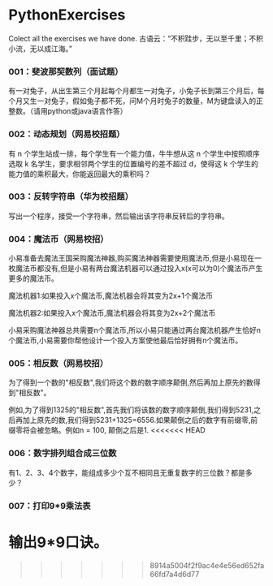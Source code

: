 # PythonExercises
Colect all the exercises we have done. 
古语云：“不积跬步，无以至千里；不积小流，无以成江海。”

### 001：斐波那契数列（面试题）
有一对兔子，从出生第三个月起每个月都生一对兔子，小兔子长到第三个月后，每个月又生一对兔子，假如兔子都不死，问M个月时兔子的数量，M为键盘读入的正整数。（请用python或java语言作答）

### 002：动态规划（网易校招题）
有 n 个学生站成一排，每个学生有一个能力值，牛牛想从这 n 个学生中按照顺序选取 k 名学生，要求相邻两个学生的位置编号的差不超过 d，使得这 k 个学生的能力值的乘积最大，你能返回最大的乘积吗？

### 003：反转字符串（华为校招题）
写出一个程序，接受一个字符串，然后输出该字符串反转后的字符串。

### 004：魔法币（网易校招）

小易准备去魔法王国采购魔法神器,购买魔法神器需要使用魔法币,但是小易现在一枚魔法币都没有,但是小易有两台魔法机器可以通过投入x(x可以为0)个魔法币产生更多的魔法币。

魔法机器1:如果投入x个魔法币,魔法机器会将其变为2x+1个魔法币

魔法机器2:如果投入x个魔法币,魔法机器会将其变为2x+2个魔法币

小易采购魔法神器总共需要n个魔法币,所以小易只能通过两台魔法机器产生恰好n个魔法币,小易需要你帮他设计一个投入方案使他最后恰好拥有n个魔法币。

### 005：相反数（网易校招）

为了得到一个数的"相反数",我们将这个数的数字顺序颠倒,然后再加上原先的数得到"相反数"。

例如,为了得到1325的"相反数",首先我们将该数的数字顺序颠倒,我们得到5231,之后再加上原先的数,我们得到5231+1325=6556.如果颠倒之后的数字有前缀零,前缀零将会被忽略。例如n = 100, 颠倒之后是1.
<<<<<<< HEAD

### 006：数字排列组合成三位数

有1、2、3、4个数字，能组成多少个互不相同且无重复数字的三位数？都是多少？

### 007：打印9*9乘法表

输出9*9口诀。
=======
>>>>>>> 8914a5004f2f9ac4e4e56ed652fa66fd7a4d6d77
